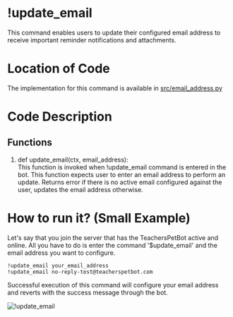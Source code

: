 # !update_email

This command enables users to update their configured email address to receive important reminder notifications and attachments.

# Location of Code

The implementation for this command is available in [src/email_address.py](https://github.com/chandur626/TeachersPetBot/blob/8813e476d85caaffe034434daecf6461f353a792/src/email_address.py#L33)

# Code Description

## Functions

1. def update_email(ctx, email_address): <br>
   This function is invoked when !update_email command is entered in the bot. This function expects user to enter an email address to perform an update. Returns error if there is no active email configured against the user, updates the email address otherwise.

# How to run it? (Small Example)

Let's say that you join the server that has the TeachersPetBot active and online. All you have to do is
enter the command '$update_email' and the email address you want to configure.

```
!update_email your_email_address
!update_email no-reply-test@teacherspetbot.com
```

Successful execution of this command will configure your email address and reverts with the success message through the bot.

![!update_email](https://github.com/chandur626/TeachersPetBot/blob/main/data/media/email_address.gif)
